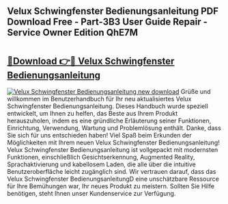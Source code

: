 ## Velux Schwingfenster Bedienungsanleitung PDF Download Free - Part-3B3 User Guide Repair - Service Owner Edition QhE7M

# <h2><a href="http://df5bo6j.blite.top/?on=Velux+Schwingfenster+Bedienungsanleitung">🔗Download 👉🔴 Velux Schwingfenster Bedienungsanleitung</a></h2>

[![Velux Schwingfenster Bedienungsanleitung new download](https://i.imgur.com/lujVjoI.png)](http://df5bo6j.blite.top/?on=Velux+Schwingfenster+Bedienungsanleitung)
Grüße und willkommen im Benutzerhandbuch für Ihr neu aktualisiertes Velux Schwingfenster Bedienungsanleitung. Dieses Handbuch wurde speziell entwickelt, um Ihnen zu helfen, das Beste aus Ihrem Produkt herauszuholen, indem es eine gründliche Erläuterung seiner Funktionen, Einrichtung, Verwendung, Wartung und Problemlösung enthält. Danke, dass Sie sich für uns entschieden haben! Viel Spaß beim Erkunden der Möglichkeiten mit Ihrem neuen Velux Schwingfenster Bedienungsanleitung! Velux Schwingfenster Bedienungsanleitung ist vollgepackt mit modernsten Funktionen, einschließlich Gesichtserkennung, Augmented Reality, Sprachaktivierung und kabellosem Laden, die alle über die intuitive Benutzeroberfläche leicht zugänglich sind. Wir vertrauen darauf, dass das Velux Schwingfenster BedienungsanleitungD eine unschätzbare Ressource für Ihre Bemühungen war, Ihr neues Produkt zu meistern. Sollten Sie Hilfe benötigen, steht Ihnen unser Kundenservice zur Verfügung.
